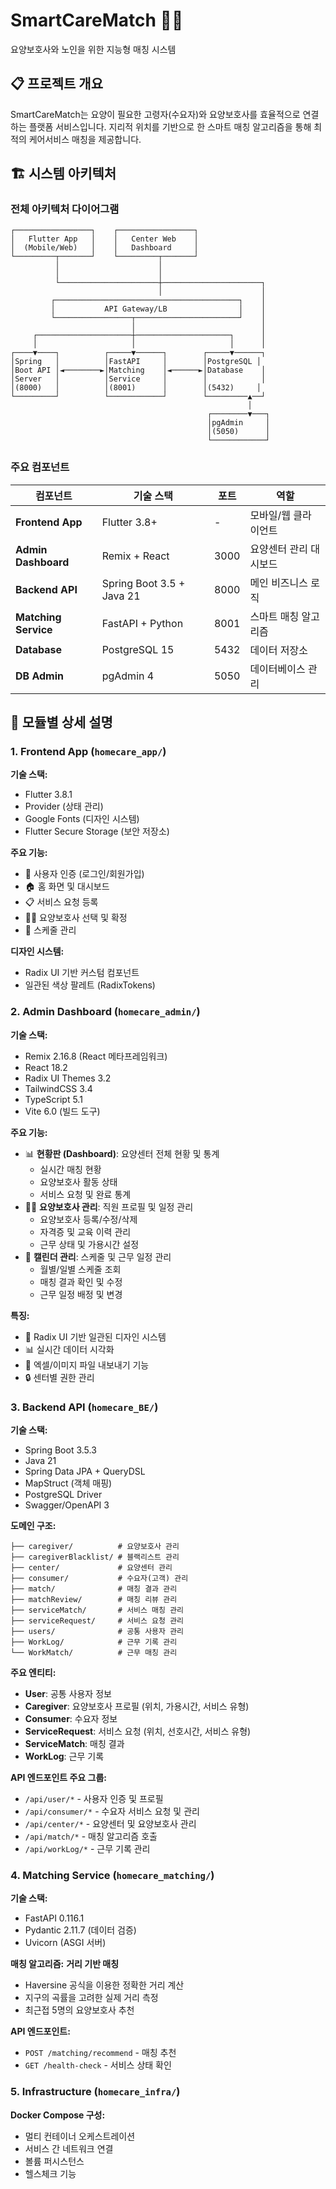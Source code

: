 # SmartCareMatch 🏥💙

요양보호사와 노인을 위한 지능형 매칭 시스템

## 📋 프로젝트 개요

SmartCareMatch는 요양이 필요한 고령자(수요자)와 요양보호사를 효율적으로 연결하는 플랫폼 서비스입니다. 지리적 위치를 기반으로 한 스마트 매칭 알고리즘을 통해 최적의 케어서비스 매칭을 제공합니다.

## 🏗️ 시스템 아키텍처

### 전체 아키텍처 다이어그램

```
┌─────────────────┐    ┌─────────────────┐
│   Flutter App   │    │   Center Web    │
│  (Mobile/Web)   │    │   Dashboard     │
└─────────┬───────┘    └─────────┬───────┘
          │                      │
          │                      │
          └──────────────────────┼──────────────────────┐
                                 │                      │
         ┌─────────────────────────────────────────┐    │
         │           API Gateway/LB                │    │
         └─────────────────┬───────────────────────┘    │
                           │                            │
     ┌─────────────────────┼─────────────────────┐      │
     │                     │                     │      │
┌────▼────┐          ┌─────▼──────┐        ┌─────▼──────┐
│Spring   │          │FastAPI     │        │PostgreSQL │
│Boot API │◄────────►│Matching    │◄──────►│Database    │
│Server   │          │Service     │        │            │
│(8000)   │          │(8001)      │        │(5432)     │
└─────────┘          └────────────┘        └─────────▲──┘
                                                     │
                                            ┌────────▼───┐
                                            │pgAdmin     │
                                            │(5050)      │
                                            └────────────┘
```

### 주요 컴포넌트

| 컴포넌트 | 기술 스택 | 포트 | 역할 |
|---------|----------|------|------|
| **Frontend App** | Flutter 3.8+ | - | 모바일/웹 클라이언트 |
| **Admin Dashboard** | Remix + React | 3000 | 요양센터 관리 대시보드 |
| **Backend API** | Spring Boot 3.5 + Java 21 | 8000 | 메인 비즈니스 로직 |
| **Matching Service** | FastAPI + Python | 8001 | 스마트 매칭 알고리즘 |
| **Database** | PostgreSQL 15 | 5432 | 데이터 저장소 |
| **DB Admin** | pgAdmin 4 | 5050 | 데이터베이스 관리 |

## 📱 모듈별 상세 설명

### 1. Frontend App (`homecare_app/`)

**기술 스택:**
- Flutter 3.8.1
- Provider (상태 관리)
- Google Fonts (디자인 시스템)
- Flutter Secure Storage (보안 저장소)

**주요 기능:**
- 🔐 사용자 인증 (로그인/회원가입)
- 🏠 홈 화면 및 대시보드
- 📋 서비스 요청 등록
- 👩‍⚕️ 요양보호사 선택 및 확정
- 📅 스케줄 관리

**디자인 시스템:**
- Radix UI 기반 커스텀 컴포넌트
- 일관된 색상 팔레트 (RadixTokens)

### 2. Admin Dashboard (`homecare_admin/`)

**기술 스택:**
- Remix 2.16.8 (React 메타프레임워크)
- React 18.2
- Radix UI Themes 3.2
- TailwindCSS 3.4
- TypeScript 5.1
- Vite 6.0 (빌드 도구)

**주요 기능:**
- 📊 **현황판 (Dashboard)**: 요양센터 전체 현황 및 통계
  - 실시간 매칭 현황
  - 요양보호사 활동 상태
  - 서비스 요청 및 완료 통계
- 👩‍⚕️ **요양보호사 관리**: 직원 프로필 및 일정 관리
  - 요양보호사 등록/수정/삭제
  - 자격증 및 교육 이력 관리
  - 근무 상태 및 가용시간 설정
- 📅 **캘린더 관리**: 스케줄 및 근무 일정 관리
  - 월별/일별 스케줄 조회
  - 매칭 결과 확인 및 수정
  - 근무 일정 배정 및 변경

**특징:**
- 🎨 Radix UI 기반 일관된 디자인 시스템
- 📊 실시간 데이터 시각화
- 📁 엑셀/이미지 파일 내보내기 기능
- 🔒 센터별 권한 관리

### 3. Backend API (`homecare_BE/`)

**기술 스택:**
- Spring Boot 3.5.3
- Java 21
- Spring Data JPA + QueryDSL
- MapStruct (객체 매핑)
- PostgreSQL Driver
- Swagger/OpenAPI 3

**도메인 구조:**
```
├── caregiver/          # 요양보호사 관리
├── caregiverBlacklist/ # 블랙리스트 관리
├── center/             # 요양센터 관리
├── consumer/           # 수요자(고객) 관리
├── match/              # 매칭 결과 관리
├── matchReview/        # 매칭 리뷰 관리
├── serviceMatch/       # 서비스 매칭 관리
├── serviceRequest/     # 서비스 요청 관리
├── users/              # 공통 사용자 관리
├── WorkLog/            # 근무 기록 관리
└── WorkMatch/          # 근무 매칭 관리
```

**주요 엔티티:**
- **User**: 공통 사용자 정보
- **Caregiver**: 요양보호사 프로필 (위치, 가용시간, 서비스 유형)
- **Consumer**: 수요자 정보
- **ServiceRequest**: 서비스 요청 (위치, 선호시간, 서비스 유형)
- **ServiceMatch**: 매칭 결과
- **WorkLog**: 근무 기록

**API 엔드포인트 주요 그룹:**
- `/api/user/*` - 사용자 인증 및 프로필
- `/api/consumer/*` - 수요자 서비스 요청 및 관리
- `/api/center/*` - 요양센터 및 요양보호사 관리
- `/api/match/*` - 매칭 알고리즘 호출
- `/api/workLog/*` - 근무 기록 관리

### 4. Matching Service (`homecare_matching/`)

**기술 스택:**
- FastAPI 0.116.1
- Pydantic 2.11.7 (데이터 검증)
- Uvicorn (ASGI 서버)

**매칭 알고리즘:**
**거리 기반 매칭**
   - Haversine 공식을 이용한 정확한 거리 계산
   - 지구의 곡률을 고려한 실제 거리 측정
   - 최근접 5명의 요양보호사 추천

**API 엔드포인트:**
- `POST /matching/recommend` - 매칭 추천
- `GET /health-check` - 서비스 상태 확인

### 5. Infrastructure (`homecare_infra/`)

**Docker Compose 구성:**
- 멀티 컨테이너 오케스트레이션
- 서비스 간 네트워크 연결
- 볼륨 퍼시스턴스
- 헬스체크 기능